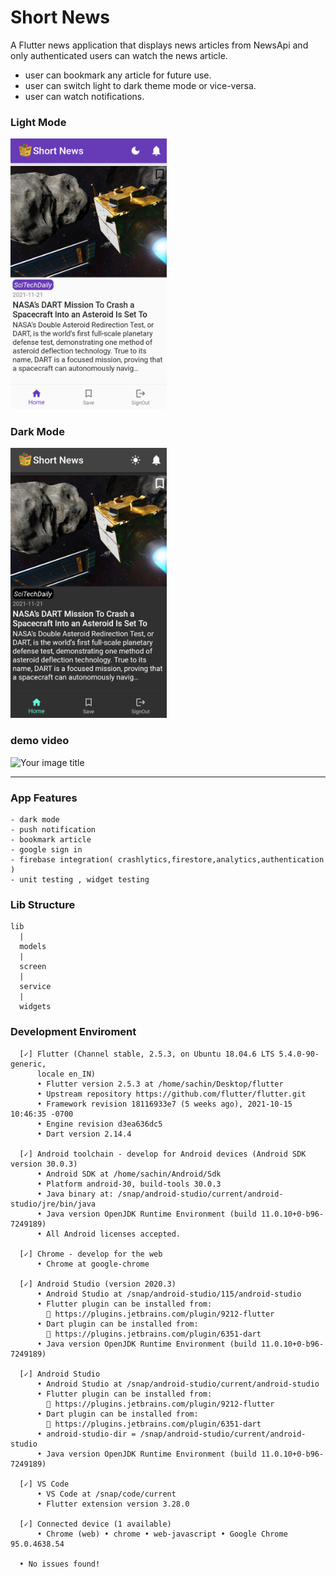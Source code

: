 # Short News

A Flutter news application that displays news articles from NewsApi and only authenticated users can watch the news article.
- user can bookmark any article for future use.
- user can switch light to dark theme mode or vice-versa.
- user can watch notifications.

### Light Mode

<img src="https://github.com/codersachin26/news-app/blob/main/screenshots/Short_News_light-mode.png" alt="Your image title" width="250"/>

### Dark Mode

<img src="https://github.com/codersachin26/news-app/blob/main/screenshots/Short_News_dark-mode.png" alt="Your image title" width="250"/>

### demo video

<img src="https://github.com/codersachin26/news-app/blob/main/screenshots/app_demo_vid.gif" alt="Your image title" width="250"/>

-----------------------------------------------------------------------------------------------------------------------------------------------------------

### App Features
    - dark mode
    - push notification
    - bookmark article
    - google sign in
    - firebase integration( crashlytics,firestore,analytics,authentication )
    - unit testing , widget testing
   


### Lib Structure
    lib
      |
      models
      |
      screen
      |
      service
      |
      widgets
  

### Development Enviroment
      [✓] Flutter (Channel stable, 2.5.3, on Ubuntu 18.04.6 LTS 5.4.0-90-generic,
          locale en_IN)
          • Flutter version 2.5.3 at /home/sachin/Desktop/flutter
          • Upstream repository https://github.com/flutter/flutter.git
          • Framework revision 18116933e7 (5 weeks ago), 2021-10-15 10:46:35 -0700
          • Engine revision d3ea636dc5
          • Dart version 2.14.4

      [✓] Android toolchain - develop for Android devices (Android SDK version 30.0.3)
          • Android SDK at /home/sachin/Android/Sdk
          • Platform android-30, build-tools 30.0.3
          • Java binary at: /snap/android-studio/current/android-studio/jre/bin/java
          • Java version OpenJDK Runtime Environment (build 11.0.10+0-b96-7249189)
          • All Android licenses accepted.

      [✓] Chrome - develop for the web
          • Chrome at google-chrome

      [✓] Android Studio (version 2020.3)
          • Android Studio at /snap/android-studio/115/android-studio
          • Flutter plugin can be installed from:
            🔨 https://plugins.jetbrains.com/plugin/9212-flutter
          • Dart plugin can be installed from:
            🔨 https://plugins.jetbrains.com/plugin/6351-dart
          • Java version OpenJDK Runtime Environment (build 11.0.10+0-b96-7249189)

      [✓] Android Studio
          • Android Studio at /snap/android-studio/current/android-studio
          • Flutter plugin can be installed from:
            🔨 https://plugins.jetbrains.com/plugin/9212-flutter
          • Dart plugin can be installed from:
            🔨 https://plugins.jetbrains.com/plugin/6351-dart
          • android-studio-dir = /snap/android-studio/current/android-studio
          • Java version OpenJDK Runtime Environment (build 11.0.10+0-b96-7249189)

      [✓] VS Code
          • VS Code at /snap/code/current
          • Flutter extension version 3.28.0

      [✓] Connected device (1 available)
          • Chrome (web) • chrome • web-javascript • Google Chrome 95.0.4638.54

      • No issues found!

